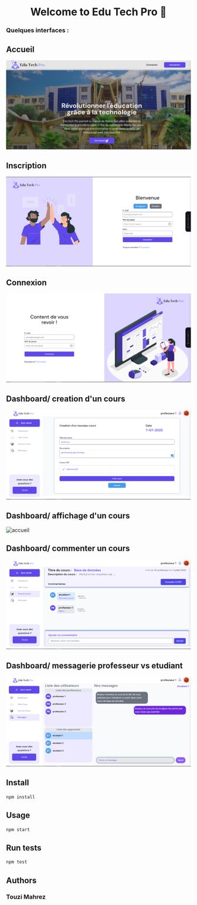 <h1 align="center">Welcome to Edu Tech Pro 👋</h1>

### Quelques interfaces :

## Accueil

  <img alt="accueil" src="./src/assets/capture d ecran d ecran app/accueil.png" />

## Inscription

   <img alt="accueil" src="./src/assets/capture d ecran d ecran app/inscription.png" />

## Connexion

   <img alt="accueil" src="./src/assets/capture d ecran d ecran app/connexion.png" />

## Dashboard/ creation d'un cours

   <img alt="accueil" src="./src/assets/capture d ecran d ecran app/lors de la creation d&apos;un cours.png" />

## Dashboard/ affichage d'un cours

   <img alt="accueil" src="./src/assets/capture d ecran d ecran app/affichage du cours crée.png" />

## Dashboard/ commenter un cours

   <img alt="accueil" src="./src/assets/capture d ecran d ecran app/commenter un cours .png" />

## Dashboard/ messagerie professeur vs etudiant

   <img alt="accueil" src="./src/assets/capture d ecran d ecran app/messages entre pro1 et etudiant 1.png" />

## Install

```sh
npm install
```

## Usage

```sh
npm start
```

## Run tests

```sh
npm test
```

## Authors

### Touzi Mahrez
